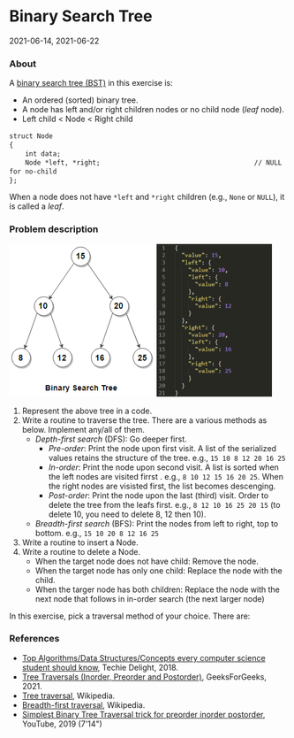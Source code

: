 # Binary Search Tree

2021-06-14, 2021-06-22

### About

A [binary search tree (BST)](https://en.wikipedia.org/wiki/Binary_search_tree) in this exercise is:

- An ordered (sorted) binary tree.
- A node has left and/or right children nodes or no child node (*leaf* node).
- Left child < Node < Right child

```
struct Node
{
    int data;
    Node *left, *right;                                       // NULL for no-child
};
```

When a node does not have `*left` and `*right` children (e.g., `None` or `NULL`), it is called a *leaf*.

### Problem description

![Binary tree sample](./BinaryTreeSample.png) ![Binary tree sample in JSON format](./BinaryTreeSampleJson.png)

1. Represent the above tree in a code.
2. Write a routine to traverse the tree. There are a various methods as below. Implement any/all of them.
    - *Depth-first search* (DFS): Go deeper first.
        - *Pre-order*: Print the node upon first visit. A list of the serialized values retains the structure of the tree. e.g., `15 10 8 12 20 16 25`
        - *In-order*: Print the node upon second visit. A list is sorted when the left nodes are visited firrst . e.g., `8 10 12 15 16 20 25`. When the right nodes are visisted first, the list becomes descenging.
        - *Post-order*: Print the node upon the last (third) visit. Order to delete the tree from the leafs first. e.g., `8 12 10 16 25 20 15` (to delete 10, you need to delete 8, 12 then 10).
    - *Breadth-first search* (BFS): Print the nodes from left to right, top to bottom. e.g., `15 10 20 8 12 16 25`
3. Write a routine to insert a Node.
4. Write a routine to delete a Node.
    - When the target node does not have child: Remove the node.
    - When the target node has only one child: Replace the node with the child.
    - When the targer node has both children: Replace the node with the next node that follows in in-order search (the next larger node)

In this exercise, pick a traversal method of your choice. There are:


### References

- [Top Algorithms/Data Structures/Concepts every computer science student should know](https://medium.com/techie-delight/top-algorithms-data-structures-concepts-every-computer-science-student-should-know-e0549c67b4ac), Techie Delight, 2018.
- [Tree Traversals (Inorder, Preorder and Postorder)](https://www.geeksforgeeks.org/tree-traversals-inorder-preorder-and-postorder/), GeeksForGeeks, 2021.
- [Tree traversal](https://en.wikipedia.org/wiki/Tree_traversal), Wikipedia.
- [Breadth-first traversal](https://en.wikipedia.org/wiki/Breadth-first_search), Wikipedia.
- [Simplest Binary Tree Traversal trick for preorder inorder postorder](https://www.youtube.com/watch?v=WLvU5EQVZqY), YouTube, 2019 (7'14")